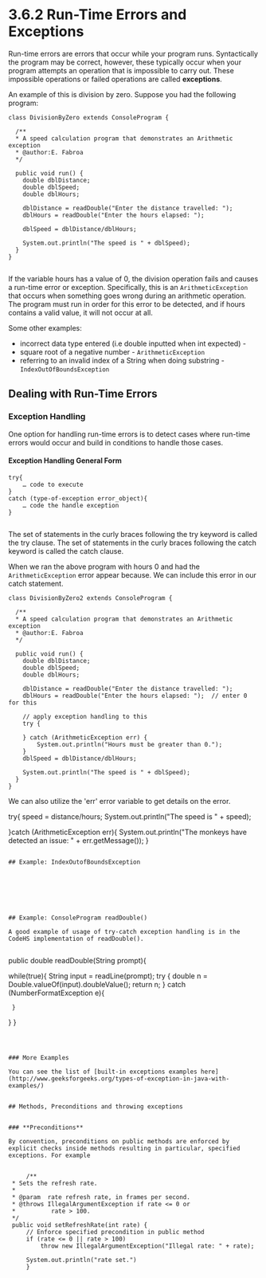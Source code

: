 

# **3.6.2 Run-Time Errors and Exceptions**

Run-time errors are errors that occur while your program runs. Syntactically the program may be correct, however, these typically occur when your program attempts an operation that is impossible to carry out. These impossible operations or failed operations are called **exceptions**.

An example of this is division by zero. Suppose you had the following program:


```
class DivisionByZero extends ConsoleProgram {

  /**
  * A speed calculation program that demonstrates an Arithmetic exception
  * @author:E. Fabroa
  */
  
  public void run() {
    double dblDistance;
    double dblSpeed;
    double dblHours;

    dblDistance = readDouble("Enter the distance travelled: ");
    dblHours = readDouble("Enter the hours elapsed: ");

    dblSpeed = dblDistance/dblHours;

    System.out.println("The speed is " + dblSpeed);
  }  
}


```

If the variable hours has a value of 0, the division operation fails and causes a run-time error or exception. Specifically, this is an `ArithmeticException` that occurs when something goes wrong during an arithmetic operation.   The program must run in order for this error to be detected, and if hours contains a valid value, it will not occur at all.

Some other examples:

* incorrect data type entered (i.e double inputted when int expected) - 
* square root of a negative number - `ArithmeticException`
* referring to an invalid index of a String when doing substring - `IndexOutOfBoundsException`




## **Dealing with Run-Time Errors**


### **Exception Handling**

One option for handling run-time errors is to detect cases where run-time errors would occur and build in conditions to handle those cases.  


#### **Exception Handling General Form**


```
try{
    … code to execute
}	
catch (type-of-exception error_object){
    … code the handle exception
}


```


The set of statements in the curly braces following the try keyword is called the try clause.  The set of statements in the curly braces following the catch keyword is called the catch clause.

When we ran the above program with hours 0 and had the `ArithmeticException` error appear because.  We can include this error in our catch statement.


```
class DivisionByZero2 extends ConsoleProgram {

  /**
  * A speed calculation program that demonstrates an Arithmetic exception
  * @author:E. Fabroa
  */
  
  public void run() {
    double dblDistance;
    double dblSpeed;
    double dblHours;

    dblDistance = readDouble("Enter the distance travelled: ");
    dblHours = readDouble("Enter the hours elapsed: ");  // enter 0 for this

    // apply exception handling to this
    try {
      
    } catch (ArithmeticException err) {
        System.out.println("Hours must be greater than 0.");
    }
    dblSpeed = dblDistance/dblHours;

    System.out.println("The speed is " + dblSpeed);
  }  
}
```

We can also utilize the 'err' error variable to get details on the error.

try{
   speed = distance/hours;
   System.out.println("The speed is " + speed);

}catch (ArithmeticException err){
   System.out.println("The monkeys have detected an issue: " + err.getMessage());
}
```

## Example: IndexOutofBoundsException







## Example: ConsoleProgram readDouble()

A good example of usage of try-catch exception handling is in the CodeHS implementation of readDouble().


```
public double readDouble(String prompt){

  while(true){
     String input = readLine(prompt);
     try {
        double n = Double.valueOf(input).doubleValue();
        return n;
     } catch (NumberFormatException e){

     }
  }
}
```



### More Examples

You can see the list of [built-in exceptions examples here](http://www.geeksforgeeks.org/types-of-exception-in-java-with-examples/)


## Methods, Preconditions and throwing exceptions


### **Preconditions**

By convention, preconditions on public methods are enforced by explicit checks inside methods resulting in particular, specified exceptions. For example


```
         /**
     * Sets the refresh rate.
     *
     * @param  rate refresh rate, in frames per second.
     * @throws IllegalArgumentException if rate <= 0 or
     *          rate > 100.
     */
     public void setRefreshRate(int rate) {
         // Enforce specified precondition in public method
         if (rate <= 0 || rate > 100)
             throw new IllegalArgumentException("Illegal rate: " + rate);

         System.out.println("rate set.")
         }
